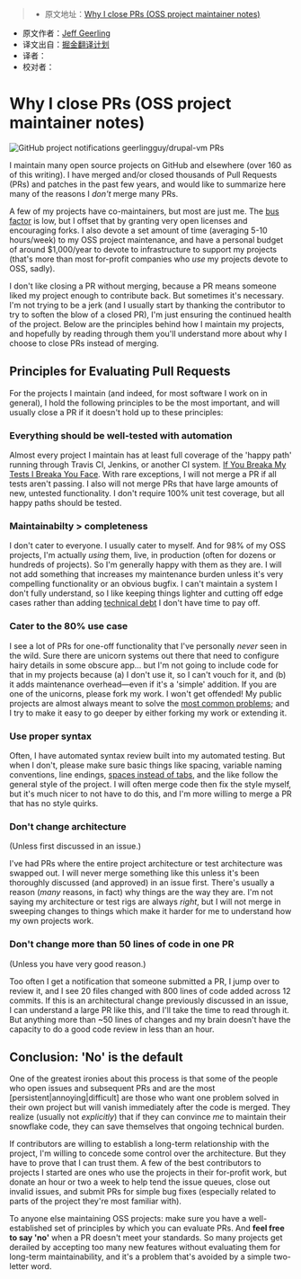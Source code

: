 > * 原文地址：[Why I close PRs (OSS project maintainer notes)](http://www.jeffgeerling.com/blog/2016/why-i-close-prs-oss-project-maintainer-notes)
* 原文作者：[Jeff Geerling](http://www.jeffgeerling.com/)
* 译文出自：[掘金翻译计划](https://github.com/xitu/gold-miner)
* 译者：
* 校对者：

# Why I close PRs (OSS project maintainer notes)

![GitHub project notifications geerlingguy/drupal-vm PRs](http://www.jeffgeerling.com/sites/jeffgeerling.com/files/images/github-project-notifications-prs.jpg) 

I maintain many open source projects on GitHub and elsewhere (over 160 as of this writing). I have merged and/or closed thousands of Pull Requests (PRs) and patches in the past few years, and would like to summarize here many of the reasons I *don't* merge many PRs.

A few of my projects have co-maintainers, but most are just me. The [bus factor](https://en.wikipedia.org/wiki/Bus_factor) is low, but I offset that by granting very open licenses and encouraging forks. I also devote a set amount of time (averaging 5-10 hours/week) to my OSS project maintenance, and have a personal budget of around $1,000/year to devote to infrastructure to support my projects (that's more than most for-profit companies who *use* my projects devote to OSS, sadly).

I don't like closing a PR without merging, because a PR means someone liked my project enough to contribute back. But sometimes it's necessary. I'm not trying to be a jerk (and I usually start by thanking the contributor to try to soften the blow of a closed PR), I'm just ensuring the continued health of the project. Below are the principles behind how I maintain my projects, and hopefully by reading through them you'll understand more about why I choose to close PRs instead of merging.

## Principles for Evaluating Pull Requests ##

For the projects I maintain (and indeed, for most software I work on in general), I hold the following principles to be the most important, and will usually close a PR if it doesn't hold up to these principles:

### Everything should be well-tested with automation ###

Almost every project I maintain has at least full coverage of the 'happy path' running through Travis CI, Jenkins, or another CI system. [If You Breaka My Tests I Breaka You Face](https://www.amazon.com/SmartSign-Lyle-K2-0113-AL-12x18-Breaka-Aluminum/dp/B01KIYWD70/ref=as_li_ss_tl?ie=UTF8&amp;qid=1482861696&amp;sr=8-1-fkmr0&amp;keywords=if+you+taka+my+space+i+breaka+your+face&amp;linkCode=ll1&amp;tag=mmjjg-20&amp;linkId=71ba06c689653589697ff5c93c95491f). With rare exceptions, I will not merge a PR if all tests aren't passing. I also will not merge PRs that have large amounts of new, untested functionality. I don't require 100% unit test coverage, but all happy paths should be tested.

### Maintainabilty > completeness ###

I don't cater to everyone. I usually cater to myself. And for 98% of my OSS projects, I'm actually *using* them, live, in production (often for dozens or hundreds of projects). So I'm generally happy with them as they are. I will not add something that increases my maintenance burden unless it's very compelling functionality or an obvious bugfix. I can't maintain a system I don't fully understand, so I like keeping things lighter and cutting off edge cases rather than adding [technical debt](http://martinfowler.com/bliki/TechnicalDebt.html) I don't have time to pay off.

### Cater to the 80% use case ###

I see a lot of PRs for one-off functionality that I've personally *never* seen in the wild. Sure there are unicorn systems out there that need to configure hairy details in some obscure app... but I'm not going to include code for that in my projects because (a) I don't use it, so I can't vouch for it, and (b) it adds maintenance overhead—even if it's a 'simple' addition. If you are one of the unicorns, please fork my work. I won't get offended! My public projects are almost always meant to solve the [most common problems](https://en.wikipedia.org/wiki/Pareto_principle); and I try to make it easy to go deeper by either forking my work or extending it.

### Use proper syntax ###

Often, I have automated syntax review built into my automated testing. But when I don't, please make sure basic things like spacing, variable naming conventions, line endings, [spaces instead of tabs](https://www.youtube.com/watch?v=SsoOG6ZeyUI), and the like follow the general style of the project. I will often merge code then fix the style myself, but it's much nicer to not have to do this, and I'm more willing to merge a PR that has no style quirks.

### Don't change architecture ###

(Unless first discussed in an issue.)

I've had PRs where the entire project architecture or test architecture was swapped out. I will never merge something like this unless it's been thoroughly discussed (and approved) in an issue first. There's usually a reason (*many* reasons, in fact) why things are the way they are. I'm not saying my architecture or test rigs are always *right*, but I will not merge in sweeping changes to things which make it harder for me to understand how my own projects work.

### Don't change more than 50 lines of code in one PR ###

(Unless you have very good reason.)

Too often I get a notification that someone submitted a PR, I jump over to review it, and I see 20 files changed with 800 lines of code added across 12 commits. If this is an architectural change previously discussed in an issue, I can understand a large PR like this, and I'll take the time to read through it. But anything more than ~50 lines of changes and my brain doesn't have the capacity to do a good code review in less than an hour.

## Conclusion: 'No' is the default ##

One of the greatest ironies about this process is that some of the people who open issues and subsequent PRs and are the most [persistent|annoying|difficult] are those who want one problem solved in their own project but will vanish immediately after the code is merged. They realize (usually not *explicitly*) that if they can convince *me* to maintain their snowflake code, they can save themselves that ongoing technical burden.

If contributors are willing to establish a long-term relationship with the project, I'm willing to concede some control over the architecture. But they have to prove that I can trust them. A few of the best contributors to projects I started are ones who use the projects in their for-profit work, but donate an hour or two a week to help tend the issue queues, close out invalid issues, and submit PRs for simple bug fixes (especially related to parts of the project they're most familiar with).

To anyone else maintaining OSS projects: make sure you have a well-established set of principles by which you can evaluate PRs. And **feel free to say 'no'** when a PR doesn't meet your standards. So many projects get derailed by accepting too many new features without evaluating them for long-term maintainability, and it's a problem that's avoided by a simple two-letter word.
